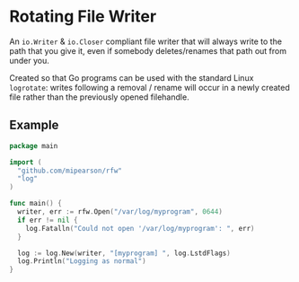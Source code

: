 # Rotating File Writer

An `io.Writer` & `io.Closer` compliant file writer that will always write to the path that you give it, even if somebody deletes/renames that path out from under you.

Created so that Go programs can be used with the standard Linux `logrotate`: writes following a removal / rename will occur in a newly created file rather than the previously opened filehandle.

## Example

``` go
package main

import (
  "github.com/mipearson/rfw"
  "log"
)

func main() {
  writer, err := rfw.Open("/var/log/myprogram", 0644)
  if err != nil {
    log.Fatalln("Could not open '/var/log/myprogram': ", err)
  }

  log := log.New(writer, "[myprogram] ", log.LstdFlags)
  log.Println("Logging as normal")
}
```
